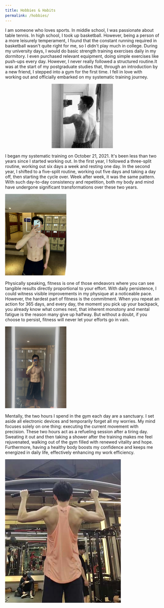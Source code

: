 ```yaml
---
title: Hobbies & Habits
permalink: /hobbies/
---
```

I am someone who loves sports. In middle school, I was passionate about table tennis. In high school, I took up basketball. However, being a person of a more leisurely temperament, I found that the constant running required in basketball wasn't quite right for me, so I didn't play much in college. During my university days, I would do basic strength training exercises daily in my dormitory. I even purchased relevant equipment, doing simple exercises like push-ups every day. However, I never really followed a structured routine.It was at the start of my postgraduate studies that, through an introduction by a new friend, I stepped into a gym for the first time. I fell in love with working out and officially embarked on my systematic training journey.

<div style="text-align:center;">
  <img src="../images/1.jpg" alt="photo" width="200">
</div>

I began my systematic training on October 21, 2021. It's been less than two years since I started working out. In the first year, I followed a three-split routine, working out six days a week and resting one day. In the second year, I shifted to a five-split routine, working out five days and taking a day off, then starting the cycle over. Week after week, it was the same pattern. With such day-to-day consistency and repetition, both my body and mind have undergone significant transformations over these two years.

<img src="../images/2.jpg" alt="photo" width="200">

Physically speaking, fitness is one of those endeavors where you can see tangible results directly proportional to your effort. With daily persistence, I could witness visible improvements in my physique at a noticeable pace. However, the hardest part of fitness is the commitment. When you repeat an action for 365 days, and every day, the moment you pick up your backpack, you already know what comes next, that inherent monotony and mental fatigue is the reason many give up halfway. But without a doubt, if you choose to persist, fitness will never let your efforts go in vain.

<img src="../images/3.jpg" alt="photo" width="200">

Mentally, the two hours I spend in the gym each day are a sanctuary. I set aside all electronic devices and temporarily forget all my worries. My mind focuses solely on one thing: executing the current movement with precision. These two hours act as a refueling session after a tiring day. Sweating it out and then taking a shower after the training makes me feel rejuvenated, walking out of the gym filled with renewed vitality and hope. Furthermore, having a healthy body boosts my confidence and keeps me energized in daily life, effectively enhancing my work efficiency.

![photo](../images/4.jpg)

